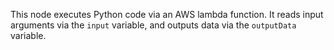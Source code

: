 This node executes Python code via an AWS lambda function.
It reads input arguments via the `input` variable, and outputs data via the `outputData` variable.
